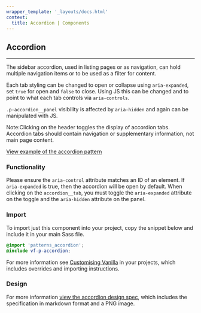 ```yaml
---
wrapper_template: '_layouts/docs.html'
context:
  title: Accordion | Components
---
```


## Accordion

<hr>

The sidebar accordion, used in listing pages or as navigation, can hold multiple navigation items or to be used as a filter for content.

Each tab styling can be changed to open or collapse using `aria-expanded`, set `true` for open and `false` to close. Using JS this can be changed and to point to what each tab controls via `aria-controls`.

`.p-accordion__panel` visibility is affected by `aria-hidden` and again can be manipulated with JS.

<div class="p-notification--information">
  <p class="p-notification__response">
    <span class="p-notification__status">Note:</span>Clicking on the header toggles the display of accordion tabs. Accordion tabs should contain navigation or supplementary information, not main page content.
  </p>
</div>

<a href="/docs/examples/patterns/accordion/" class="js-example">
View example of the accordion pattern
</a>

### Functionality

Please ensure the `aria-control` attribute matches an ID of an element. If `aria-expanded` is true, then the accordion will be open by default. When clicking on the `accordion__tab`, you must toggle the `aria-expanded` attribute on the toggle and the `aria-hidden` attribute on the panel.

### Import

To import just this component into your project, copy the snippet below and include it in your main Sass file.

```scss
@import 'patterns_accordion';
@include vf-p-accordion;
```

For more information see [Customising Vanilla](/docs/customising-vanilla/) in your projects, which includes overrides and importing instructions.

### Design

For more information [view the accordion design spec](https://github.com/ubuntudesign/vanilla-design/tree/master/Accordion), which includes the specification in markdown format and a PNG image.
